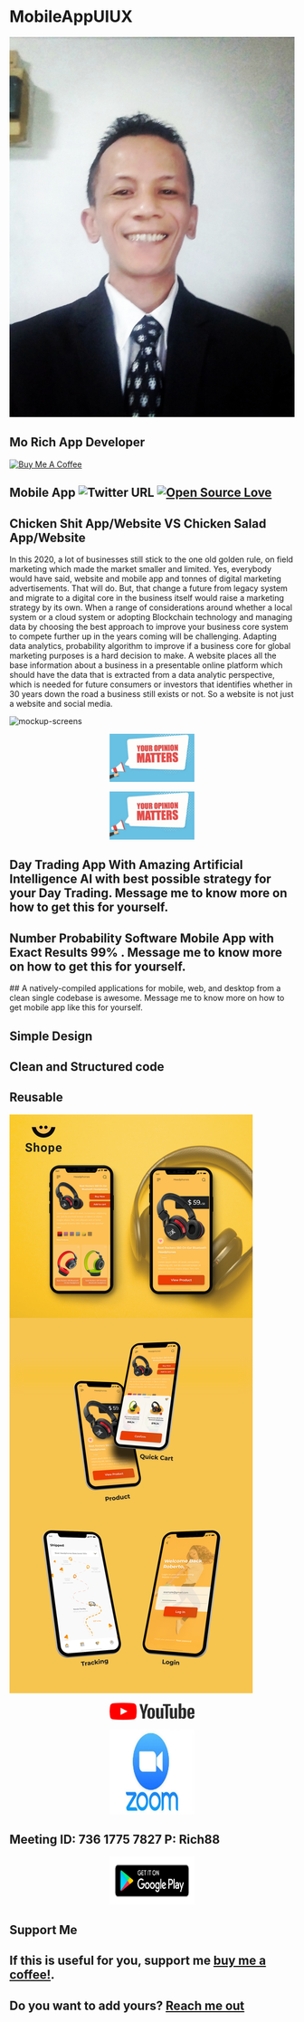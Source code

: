 # MobileAppUIUX
<p align="center">
<img src="assets/promotional/developer.jpg" alt="DEVELOPER" />
</p>

## Mo Rich App Developer 

<a href="https://www.amazon.com/Gift-Cards-Starbucks/s?rh=n%3A2238192011%2Cp_89%3AStarbucks" target="_blank"><img src="https://cdn.buymeacoffee.com/buttons/default-blue.png" alt="Buy Me A Coffee" style="height: 55px !important;width: 150px !important;" ></a> 

## Mobile App ![Twitter URL](https://img.shields.io/twitter/url?style=social&url=https%3A%2F%2Ftwitter.com%2Fchannel_rich) [![Open Source Love](https://badges.frapsoft.com/os/v2/open-source.svg?v=103)](https://azririch88.github.io/MobileAppUIUX/)

<p align="center">
</p> 

## Chicken Shit App/Website VS Chicken Salad App/Website 
In this 2020, a lot of businesses still stick to the one old golden rule, on field marketing which made the market smaller and limited. Yes, everybody would have said, website and mobile app and tonnes of digital marketing advertisements. That will do. But,  that change a future from legacy system and migrate to a digital core in the business itself would raise a marketing strategy by its own. When a range of considerations around whether a local system or a cloud system or adopting Blockchain technology and managing data by choosing the best approach to improve your business core system to compete further up in the years coming will be challenging. Adapting data analytics, probability algorithm to improve if a business core for global marketing purposes is a hard decision to make. A website places all the base information about a business in a presentable online platform which should have the data that is extracted from a data analytic perspective, which is needed for future consumers or investors that identifies whether in 30 years down the road a business still exists or not. So a website is not just a website and social media. 

<p align="center">
</p> 


<img src="assets/promotional/Mockup&#32;Screens.png" alt="mockup-screens" /> 
<p align="center">
<a href="https://bit.ly/2BOsv04"><img src="assets/promotional/post-call-surveys.jpg" title="Visitor Survey 1" alt="visitor survey" style="height: 85px !important;width: 150px !important;"></a> 
</p>
<p align="center"> 
<a href="https://bit.ly/2Zd5V9A"><img src="assets/promotional/post-call-surveys.jpg" title="Visitor Survey 2" alt="visitor survey" style="height: 85px !important;width: 150px !important;"></a> 
</p> 



## Day Trading App With Amazing Artificial Intelligence AI with best possible strategy for your Day Trading. Message me to know more on how to get this for yourself. 

<p align="center">
</p> 


## Number Probability Software Mobile App with Exact Results 99% . Message me to know more on how to get this for yourself. 

<p align="center">
</p>
## A natively-compiled applications for mobile, web, and desktop from a clean single codebase is awesome. Message me to know more on how to get mobile app like this for yourself. 

<p align="center">
</p> 

## Simple Design 

<p align="center">
</p> 

## Clean and Structured code 

<p align="center">
</p> 

## Reusable 

<p align="center">
</p> 

<img src="assets/promotional/Mockup&#32;Intro.png" alt="mockup-intro" />
<p align="center">
</p>
<p align="center">
<a href="https://m.youtube.com/channel/UCGQ3vgeqmGHVanIcw6Up99A"><img src="assets/promotional/youtube.png" title="Mo Rich Channel" alt="youtube-video" style="height: 30px !important;width: 150px !important;"></a> 
</p>
<p align="center">
<a href="https://us04web.zoom.us/j/73617757827?pwd=ZER1dXQrakNGWXI2aG5Uc24yOVVGZz09"><img src="assets/promotional/zoom.png" title="Mo Rich Channel" alt="zoom" style="height: 150px !important;width: 150px !important;"></a>
</p>

## Meeting ID: 736 1775 7827 P: Rich88 
<p align="center">
</p>
<p align="center">
<a href="https://play.google.com/store/apps/details?id=com.int2.ecommerce_int2"><img src="assets/promotional/google-play-badge.png" title="e-Commerce" alt="youtube-video" style="height: 85px !important;width: 150px !important;"></a>
</p>

## Support Me

## If this is useful for you, support me [buy me a coffee!](https://www.amazon.com/Gift-Cards-Starbucks/s?rh=n%3A2238192011%2Cp_89%3AStarbucks).

## Do you want to add yours? [Reach me out](https://azririch88.github.io/MobileAppUIUX/)
